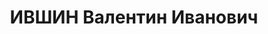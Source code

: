 ---
title: ИВШИН Валентин Иванович
description: "Род. в 1908, Енисейская губ., г. Ачинск. Проживал: Красноярский кр.,\
  \ пос. Ужур. Бригадир подъемочного цеха депо станции \n  Арестован 21.02.1937. Обв.:\
  \ шпионская деятельность. Приговор: ВК ВС СССР, 16.07.1938 – 10 лет ИТЛ. \n  Реабилитирован\
  \ ВК ВС СССР 15.05.1959"
---